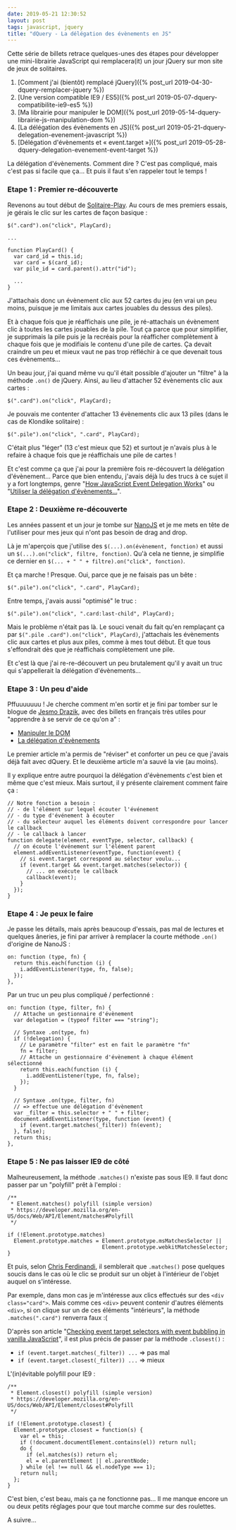 ```yaml
---
date: 2019-05-21 12:30:52
layout: post
tags: javascript, jquery
title: "dQuery - La délégation des évènements en JS"
---
```


Cette série de billets retrace quelques-unes des étapes pour développer une
mini-librairie JavaScript qui remplacera(it) un jour jQuery sur mon site de jeux
de solitaires.

1. [Comment j'ai (bientôt) remplacé jQuery]({% post_url 2019-04-30-dquery-remplacer-jquery %})
2. [Une version compatible IE9 / ES5]({% post_url 2019-05-07-dquery-compatibilite-ie9-es5 %})
3. [Ma librairie pour manipuler le DOM]({% post_url 2019-05-14-dquery-librairie-js-manipulation-dom %})
4. [La délégation des évènements en JS]({% post_url 2019-05-21-dquery-delegation-evenement-javascript %})
5. [Délégation d'évènements et « event.target »]({% post_url 2019-05-28-dquery-delegation-evenement-event-target %})

La délégation d'évènements. Comment dire ? C'est pas compliqué, mais c'est pas
si facile que ça... Et puis il faut s'en rappeler tout le temps !


### Etape 1 : Premier re-découverte

Revenons au tout début de [Solitaire-Play](https://www.solitaire-play.com/).
Au cours de mes premiers essais, je gérais le clic sur les cartes de façon
basique :

```
$(".card").on("click", PlayCard);

...

function PlayCard() {
  var card_id = this.id;
  var card = $(card_id);
  var pile_id = card.parent().attr("id");

  ...
}
```

J'attachais donc un évènement clic aux 52 cartes du jeu (en vrai un peu moins,
puisque je me limitais aux cartes jouables du dessus des piles).

Et à chaque fois que je réaffichais une pile, je ré-attachais un évènement clic
à toutes les cartes jouables de la pile. Tout ça parce que pour simplifier, je
supprimais la pile puis je la recréais pour la réafficher complètement à chaque
fois que je modifiais le contenu d'une pile de cartes. Ça devait craindre un peu
et mieux vaut ne pas trop réfléchir à ce que devenait tous ces évènements...

Un beau jour, j'ai quand même vu qu'il était possible d'ajouter un "filtre" à
la méthode `.on()` de jQuery. Ainsi, au lieu d'attacher 52 évènements clic aux
cartes :

```
$(".card").on("click", PlayCard);
```

Je pouvais me contenter d'attacher 13 évènements clic aux 13 piles (dans le cas
de Klondike solitaire) :

```
$(".pile").on("click", ".card", PlayCard);
```

C'était plus "léger" (13 c'est mieux que 52) et surtout je n'avais plus à le
refaire à chaque fois que je réaffichais une pile de cartes !

Et c'est comme ça que j'ai pour la première fois re-découvert la délégation
d'évènement... Parce que bien entendu, j'avais déjà lu des trucs à ce sujet il
y a fort longtemps, genre "[How JavaScript Event Delegation Works](https://davidwalsh.name/event-delegate)"
ou "[Utiliser la délégation d'évènements...](https://delicious-insights.com/fr/articles/dix-bonnes-pratiques-javascript/#4-utiliser-la-d-l-gation-d-v-nements-plut-t-que-des-tas-de-gestionnaires-troits)".


### Etape 2 : Deuxième re-découverte

Les années passent et un jour je tombe sur
[NanoJS](https://github.com/vladocar/nanoJS/) et je me mets en tête de
l'utiliser pour mes jeux qui n'ont pas besoin de drag and drop.

Là je m'aperçois que j'utilise des `$(...).on(évènement, fonction)` et aussi un
`$(...).on("click", filtre, fonction)`. Qu'à cela ne tienne, je simplifie ce
dernier en `$(... + " " + filtre).on("click", fonction)`.

Et ça marche ! Presque. Oui, parce que je ne faisais pas un bête :

```
$(".pile").on("click", ".card", PlayCard);
```

Entre temps, j'avais aussi "optimisé" le truc :

```
$(".pile").on("click", ".card:last-child", PlayCard);
```

Mais le problème n'était pas là. Le souci venait du fait qu'en remplaçant ça
par `$(".pile .card").on("click", PlayCard)`, j'attachais les évènements clic
aux cartes et plus aux piles, comme à mes tout début. Et que tous s'effondrait
dès que je réaffichais complètement une pile.

Et c'est là que j'ai re-re-découvert un peu brutalement qu'il y avait un truc
qui s'appellerait la délégation d'évènements...


### Etape 3 : Un peu d'aide

Pffuuuuuuu ! Je cherche comment m'en sortir et je fini par tomber sur le blogue
de [Jesmo Drazik](http://jesmodrazik.fr/), avec des billets en français très
utiles pour "apprendre à se servir de ce qu'on a" :

* [Manipuler le DOM](http://jesmodrazik.fr/article/apprendre-a-se-servir-de-ce-quon-a-manipuler-dom/)
* [La délégation d'évènements](http://jesmodrazik.fr/article/apprendre-a-se-servir-de-ce-quon-a-event-delegation/)

Le premier article m'a permis de "réviser" et conforter un peu ce que j'avais
déjà fait avec dQuery. Et le deuxième article m'a sauvé la vie (au moins).

Il y explique entre autre pourquoi la délégation d'évènements c'est bien et même
que c'est mieux. Mais surtout, il y présente clairement comment faire ça :

```
// Notre fonction a besoin :
// - de l'élément sur lequel écouter l'événement
// - du type d'événement à écouter
// - du sélecteur auquel les éléments doivent correspondre pour lancer le callback
// - le callback à lancer
function delegate(element, eventType, selector, callback) {
  // on écoute l'événement sur l'élément parent
  element.addEventListener(eventType, function(event) {
    // si event.target correspond au sélecteur voulu...
    if (event.target && event.target.matches(selector)) {
      // ... on exécute le callback
      callback(event);
    }
  });
}
```


### Etape 4 : Je peux le faire

Je passe les détails, mais après beaucoup d'essais, pas mal de lectures et
quelques âneries, je fini par arriver à remplacer la courte méthode `.on()`
d'origine de NanoJS :

```
on: function (type, fn) {
  return this.each(function (i) {
    i.addEventListener(type, fn, false);
  });
},
```

Par un truc un peu plus compliqué / perfectionné :

```
on: function (type, filter, fn) {
  // Attache un gestionnaire d'évènement
  var delegation = (typeof filter === "string");

  // Syntaxe .on(type, fn)
  if (!delegation) {
    // Le paramètre "filter" est en fait le paramètre "fn"
    fn = filter;
    // Attache un gestionnaire d'évènement à chaque élément sélectionné
    return this.each(function (i) {
      i.addEventListener(type, fn, false);
    });
  }

  // Syntaxe .on(type, filter, fn)
  // => effectue une délégation d'évènement
  var _filter = this.selector + " " + filter;
  document.addEventListener(type, function (event) {
    if (event.target.matches(_filter)) fn(event);
  }, false);
  return this;
},
```


### Etape 5 : Ne pas laisser IE9 de côté

Malheureusement, la méthode `.matches()` n'existe pas sous IE9. Il faut donc
passer par un "polyfill" prêt à l'emploi :

```
/**
 * Element.matches() polyfill (simple version)
 * https://developer.mozilla.org/en-US/docs/Web/API/Element/matches#Polyfill
 */

if (!Element.prototype.matches)
  Element.prototype.matches = Element.prototype.msMatchesSelector ||
                              Element.prototype.webkitMatchesSelector;
}
```

Et puis, selon [Chris Ferdinandi](https://gomakethings.com/), il semblerait que
`.matches()` pose quelques soucis dans le cas où le clic se produit sur un objet
à l'intérieur de l'objet auquel on s'intéresse.

Par exemple, dans mon cas je m'intéresse aux clics effectués sur des `<div
class="card">`. Mais comme ces `<div>` peuvent contenir d'autres éléments
`<div>`, si on clique sur un de ces éléments "intérieurs", la méthode
`.matches(".card")` renverra faux :(

D'après son article "[Checking event target selectors with event bubbling in vanilla
JavaScript](https://gomakethings.com/checking-event-target-selectors-with-event-bubbling-in-vanilla-javascript/)",
il est plus précis de passer par la méthode `.closest()` :

* `if (event.target.matches(_filter)) ...` => pas mal
* `if (event.target.closest(_filter)) ...` => mieux

L'(in)évitable polyfill pour IE9 :

```
/**
 * Element.closest() polyfill (simple version)
 * https://developer.mozilla.org/en-US/docs/Web/API/Element/closest#Polyfill
 */

if (!Element.prototype.closest) {
  Element.prototype.closest = function(s) {
    var el = this;
    if (!document.documentElement.contains(el)) return null;
    do {
      if (el.matches(s)) return el;
      el = el.parentElement || el.parentNode;
    } while (el !== null && el.nodeType === 1);
    return null;
  };
}
```

C'est bien, c'est beau, mais ça ne fonctionne pas... Il me manque encore un ou
deux petits réglages pour que tout marche comme sur des roulettes.

A suivre...
